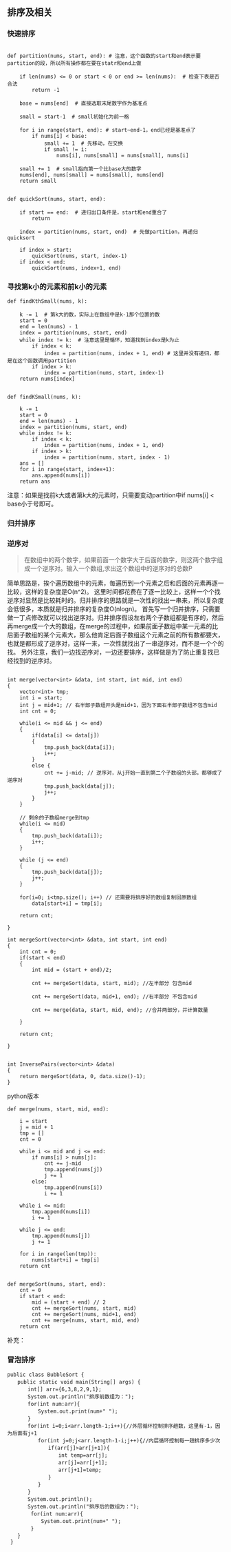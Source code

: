 ## 排序及相关

### 快速排序


```

def partition(nums, start, end): # 注意，这个函数的start和end表示要partition的段，所以所有操作都在要在statr和end上做

    if len(nums) <= 0 or start < 0 or end >= len(nums):  # 检查下表是否合法
        return -1

    base = nums[end]  # 直接选取末尾数字作为基准点

    small = start-1  # small初始化为前一格

    for i in range(start, end): # start~end-1，end已经是基准点了
        if nums[i] < base:
            small += 1  # 先移动，在交换
            if small != i:
                nums[i], nums[small] = nums[small], nums[i]

    small += 1  # small指向第一个比base大的数字
    nums[end], nums[small] = nums[small], nums[end]
    return small


def quickSort(nums, start, end):

    if start == end:  # 递归出口条件是，start和end重合了
        return

    index = partition(nums, start, end)  # 先做partition，再递归quicksort

    if index > start:
        quickSort(nums, start, index-1)
    if index < end:
        quickSort(nums, index+1, end)
```

### 寻找第k小的元素和前k小的元素


```
def findKthSmall(nums, k):

    k -= 1  # 第k大的数，实际上在数组中是k-1那个位置的数
    start = 0
    end = len(nums) - 1
    index = partition(nums, start, end)
    while index != k:  # 注意这里是循环，知道找到index是k为止
        if index < k:
            index = partition(nums, index + 1, end) # 这里并没有递归，都是在这个函数调用partition
        if index > k:
            index = partition(nums, start, index-1)
    return nums[index]


def findKSmall(nums, k):

    k -= 1
    start = 0
    end = len(nums) - 1
    index = partition(nums, start, end)
    while index != k:
        if index < k:
            index = partition(nums, index + 1, end)
        if index > k:
            index = partition(nums, start, index - 1)
    ans = []
    for i in range(start, index+1):
        ans.append(nums[i])
    return ans
```
注意：如果是找前k大或者第k大的元素时，只需要变动partition中if nums[i] < base小于号即可。


### 归并排序


### 逆序对
> 在数组中的两个数字，如果前面一个数字大于后面的数字，则这两个数字组成一个逆序对。输入一个数组,求出这个数组中的逆序对的总数P

简单思路是，挨个遍历数组中的元素，每遍历到一个元素之后和后面的元素再逐一比较，这样的复杂度是O(n^2)。
这里时间都花费在了逐一比较上，这样一个个找逆序对显然是比较耗时的。归并排序的思路就是一次性的找出一串来，所以复杂度会低很多，本质就是归并排序的复杂度O(nlogn)。
首先写一个归并排序，只需要做一丁点修改就可以找出逆序对。归并排序假设左右两个子数组都是有序的，然后再merge成一个大的数组，在merge的过程中，如果前面子数组中某一元素的比后面子数组的某个元素大，那么他肯定后面子数组这个元素之前的所有数都要大，也就是都形成了逆序对，这样一来，一次性就找出了一串逆序对，而不是一个个的找。
另外注意，我们一边找逆序对，一边还要排序，这样做是为了防止重复找已经找到的逆序对。

```

int merge(vector<int> &data, int start, int mid, int end)
{
    vector<int> tmp;
    int i = start;
    int j = mid+1; // 右半部子数组开头是mid+1，因为下面右半部子数组不包含mid
    int cnt = 0;

    while(i <= mid && j <= end)
    {
        if(data[i] <= data[j])
        {
            tmp.push_back(data[i]);
            i++;
        }
        else {
            cnt += j-mid; // 逆序对，从j开始一直到第二个子数组的头部，都够成了逆序对
            tmp.push_back(data[j]);
            j++;
        }
    }

    // 剩余的子数组merge到tmp
    while(i <= mid)
    {
        tmp.push_back(data[i]);
        i++;
    }

    while (j <= end)
    {
        tmp.push_back(data[j]);
        j++;
    }

    for(i=0; i<tmp.size(); i++) // 还需要将排序好的数组复制回原数组
        data[start+i] = tmp[i];

    return cnt;

}

int mergeSort(vector<int> &data, int start, int end)
{
    int cnt = 0;
    if(start < end)
    {
        int mid = (start + end)/2;

        cnt += mergeSort(data, start, mid); //左半部分 包含mid

        cnt += mergeSort(data, mid+1, end); //右半部分 不包含mid

        cnt += merge(data, start, mid, end); //合并两部分，并计算数量

    }

    return cnt;

}


int InversePairs(vector<int> &data)
{
    return mergeSort(data, 0, data.size()-1);
}

```


python版本


```
def merge(nums, start, mid, end):

    i = start
    j = mid + 1
    tmp = []
    cnt = 0

    while i <= mid and j <= end:
        if nums[i] > nums[j]:
            cnt += j-mid
            tmp.append(nums[j])
            j += 1
        else:
            tmp.append(nums[i])
            i += 1

    while i <= mid:
        tmp.append(nums[i])
        i += 1

    while j <= end:
        tmp.append(nums[j])
        j += 1

    for i in range(len(tmp)):
        nums[start+i] = tmp[i]
    return cnt


def mergeSort(nums, start, end):
    cnt = 0
    if start < end:
        mid = (start + end) // 2
        cnt += mergeSort(nums, start, mid)
        cnt += mergeSort(nums, mid+1, end)
        cnt += merge(nums, start, mid, end)
    return cnt

```


补充：

### 冒泡排序

    public class BubbleSort {
    　　public static void main(String[] args) {
    　　　　int[] arr={6,3,8,2,9,1};
    　　　　System.out.println("排序前数组为：");
    　　　　for(int num:arr){
    　　　　　　System.out.print(num+" ");
    　　　　}
    　　　　for(int i=0;i<arr.length-1;i++){//外层循环控制排序趟数，这里有-1，因为后面有j+1
    　　　　　　for(int j=0;j<arr.length-1-i;j++){//内层循环控制每一趟排序多少次
    　　　　　　　　if(arr[j]>arr[j+1]){
    　　　　　　　　　　int temp=arr[j];
    　　　　　　　　　　arr[j]=arr[j+1];
    　　　　　　　　　　arr[j+1]=temp;
    　　　　　　　　}
    　　　　　　}
    　　　　} 
    　　　　System.out.println();
    　　　　System.out.println("排序后的数组为：");
     　　　　for(int num:arr){
     　　　　　　System.out.print(num+" ");
     　　　　} 
    　　}
     }